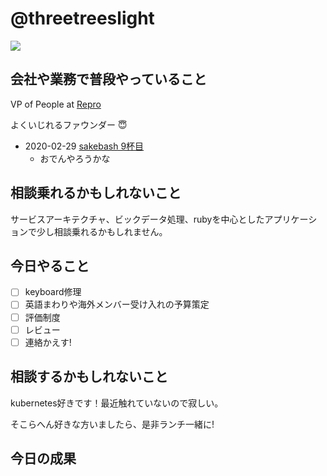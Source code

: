 # @threetreeslight

![](https://avatars3.githubusercontent.com/u/1057490?s=100&v=4)

## 会社や業務で普段やっていること

VP of People at [Repro](https://repro.io)

よくいじれるファウンダー :innocent:

- 2020-02-29 [sakebash 9杯目](https://repro.connpass.com/event/158632/)
  - おでんやろうかな

## 相談乗れるかもしれないこと

サービスアーキテクチャ、ビックデータ処理、rubyを中心としたアプリケーションで少し相談乗れるかもしれません。

## 今日やること

- [ ] keyboard修理
- [ ] 英語まわりや海外メンバー受け入れの予算策定
- [ ] 評価制度
- [ ] レビュー
- [ ] 連絡かえす!

## 相談するかもしれないこと

kubernetes好きです！最近触れていないので寂しい。

そこらへん好きな方いましたら、是非ランチ一緒に!

## 今日の成果


